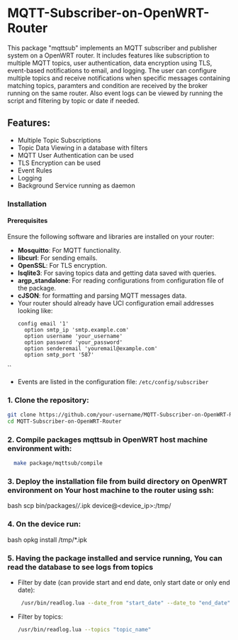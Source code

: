 # MQTT-Subscriber-on-OpenWRT-Router

This package "mqttsub" implements an MQTT subscriber and publisher system on a OpenWRT router. It includes features like subscription to multiple MQTT topics, user authentication, data encryption using TLS, event-based notifications to email, and logging. The user can configure multiple topics and receive notifications when specific messages containing matching topics, paramters and condition are received by the broker running on the same router. Also event logs can be viewed by running the script and filtering by topic or date if needed.

## Features:
- Multiple Topic Subscriptions
- Topic Data Viewing in a database with filters
- MQTT User Authentication can be used
- TLS Encryption can be used
- Event Rules
- Logging
- Background Service running as daemon

### Installation
#### Prerequisites

Ensure the following software and libraries are installed on your router:
- **Mosquitto**: For MQTT functionality.
- **libcurl**: For sending emails.
- **OpenSSL**: For TLS encryption.
- **lsqlite3**: For saving topics data and getting data saved with queries.
- **argp_standalone**: For reading configurations from configuration file of the package.
- **cJSON**: for formatting and parsing MQTT messages data.
- Your router should already have UCI configuration email addresses looking like:
  ```config
  config email '1'
    option smtp_ip 'smtp.example.com'
    option username 'your_username'
    option password 'your_password'
    option senderemail 'youremail@example.com'
    option smtp_port '587'
``
- Events are listed in the configuration file: ```/etc/config/subscriber```

### 1. Clone the repository:
   ```bash
   git clone https://github.com/your-username/MQTT-Subscriber-on-OpenWRT-Router.git
   cd MQTT-Subscriber-on-OpenWRT-Router
  ```
### 2. Compile packages mqttsub in OpenWRT host machine environment with:
  ```bash
    make package/mqttsub/compile
  ```
### 3. Deploy the installation file from build directory on OpenWRT environment on Your host machine to the router using ssh:
   
bash
   scp bin/packages/*/*.ipk device@<device_ip>:/tmp/


### 4. On the device run:
   
bash
   opkg install /tmp/*.ipk

### 5. Having the package installed and service running, You can read the database to see logs from topics
- Filter by date (can provide start and end date, only start date or only end date):
  ```bash
   /usr/bin/readlog.lua --date_from "start_date" --date_to "end_date"
  ```
- Filter by topics:
  ```bash
  /usr/bin/readlog.lua --topics "topic_name"
  ```
